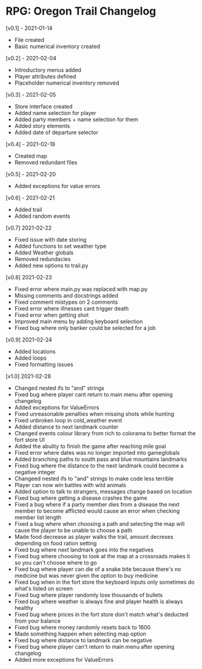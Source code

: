 # RPG: Oregon Trail Changelog
[v0.1] - 2021-01-14
- File created
- Basic numerical inventory created

[v0.2] - 2021-02-04
- Introductory menus added
- Player attributes defined
- Placeholder numerical inventory removed

[v0.3] - 2021-02-05
- Store interface created
- Added name selection for player
- Added party members + name selection for them
- Added story elements
- Added date of departure selector

[v0.4] - 2021-02-18
- Created map
- Removed redundant files

[v0.5] - 2021-02-20
- Added exceptions for value errors

[v0.6] - 2021-02-21
- Added trail
- Added random events

[v0.7] 2021-02-22
- Fixed issue with date storing
- Added functions to set weather type
- Added Weather globals
- Removed redundacies
- Added new options to trail.py

[v0.8] 2021-02-23
- Fixed error where main.py was replaced with map.py
- Missing comments and docstrings added
- Fixed comment mistypes on 2 comments
- Fixed error where illnesses cant trigger death
- Fixed error when getting shot 
- Improved main menu by adding keyboard selection
- Fixed bug where only banker could be selected for a job

[v0.9] 2021-02-24
- Added locations
- Added loops
- Fixed formatting issues

[v1.0] 2021-02-28
- Changed nested ifs to "and" strings
- Fixed bug where player cant return to main menu after opening changelog
- Added exceptions for ValueErrors
- Fixed unreasonable penalties when missing shots while hunting
- Fixed unbroken loop in cold_weather event
- Added distance to next landmark counter
- Changed events colour library from rich to colorama to better format the fort
  store UI
- Added the abulity to finish the game after reaching mile goal
- Fixed error where dates was no longer imported into gameglobals
- Added branching paths to south pass and blue mountains landmarks
- Fixed bug where the distance to the next landmark could become a negative
  integer
- Changeed nested ifs to "and" strings to make code less terrible
- Player can now win battles with wild animals
- Added option to talk to strangers, messages change based on location
- Fixed bug where getting a disease crashes the game
- Fixed a bug where if a party member dies from a disease the next member to
  become afflicted would cause an error when checking member list length
- Fixed a bug where when choosing a path and selecting the map will cause the
  player to be unable to choose a path
- Made food decrease as player walks the trail, amount decreses depending on
  food ration setting
- Fixed bug where next landmark goes into the negatives
- Fixed bug where choosing to look at the map at a crossroads makes it so you 
  can't choose where to go
- Fixed bug where player can die of a snake bite because there's no medicine
  but was never given the option to buy medicine
- Fixed bug when in the fort store the keyboard inputs only sometimes do what's
  listed on screen
- Fixed bug where player randomly lose thousands of bullets
- Fixed bug where weather is always fine and player health is always healthy
- Fixed bug where prices in the fort store don't match what's deducted from 
  your balance
- Fixed bug where money randomly resets back to 1600
- Made something happen when selecting map option
- Fixed bug where distance to landmark can be negative
- Fixed bug where player can't return to main menu after opening changelog
- Added more exceptions for ValueErrors
